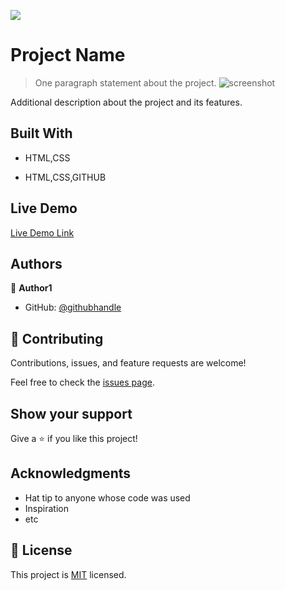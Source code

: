 ![](https://img.shields.io/badge/Microverse-blueviolet)

# Project Name

> One paragraph statement about the project.
![screenshot](./app_screenshot.png)

Additional description about the project and its features.

## Built With

- HTML,CSS

- HTML,CSS,GITHUB

## Live Demo

[Live Demo Link](https://lucidkode.github.io/Hello-world/)








## Authors

👤 **Author1**

- GitHub: [@githubhandle](https://github.com/Lucidkode)


## 🤝 Contributing

Contributions, issues, and feature requests are welcome!

Feel free to check the [issues page](../../issues/).

## Show your support

Give a ⭐️ if you like this project!

## Acknowledgments

- Hat tip to anyone whose code was used
- Inspiration
- etc

## 📝 License

This project is [MIT](./MIT.md) licensed.
